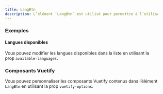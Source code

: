 ```yaml
---
title: LangBtn
description: L’élément `LangBtn` est utilisé pour permettre à l’utilisateur de choisir la langue de l’application.
---
```


<doc-tabs>

<doc-tab-item label="Utilisation">

<doc-usage name="lang-btn"></doc-usage>

### Exemples

#### Langues disponibles

Vous pouvez modifier les langues disponibles dans la liste en utilisant la prop `available-languages`.

<doc-example file="lang-btn/available-languages"></doc-example>

</doc-tab-item>

<doc-tab-item label="API">
<doc-api name="lang-btn"></doc-api>
</doc-tab-item>

<doc-tab-item label="Personnalisation">

### Composants Vuetify

Vous pouvez personnaliser les composants Vuetify contenus dans l’élément `LangBtn` en utilisant la prop `vuetify-options`.

<doc-example file="lang-btn/options"></doc-example>

</doc-tab-item>

</doc-tabs>

<doc-sticky-button icon title="Vue d'ensemble" target="../../demarrer/vue-ensemble" :hidden="false"></doc-sticky-button>
